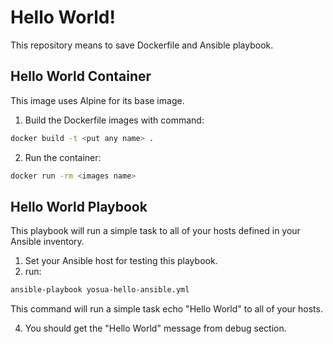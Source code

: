 # Hello World!

This repository means to save Dockerfile and Ansible playbook.

## Hello World Container
This image uses Alpine for its base image.

1. Build the Dockerfile images with command:
```bash
docker build -t <put any name> .
```
2. Run the container:
```bash
docker run -rm <images name>
```

## Hello World Playbook
This playbook will run a simple task to all of your hosts defined in your Ansible inventory.

1. Set your Ansible host for testing this playbook.
2. run:
```bash
ansible-playbook yosua-hello-ansible.yml
```
This command will run a simple task echo "Hello World" to all of your hosts.

4. You should get the "Hello World" message from debug section.
